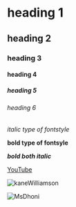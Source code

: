 # heading 1
## heading 2
### heading 3
#### heading 4
##### heading 5
###### heading 6
*italic type of fontstyle*

**bold type of fontsyle**

***bold both italic***

[YouTube](https://www.youtube.com/)

![kaneWilliamson](https://www.newshub.co.nz/home/sport/2019/03/blackcaps-vs-bangladesh-kane-williamson-in-doubt-for-third-test-with-pectoral-injury/_jcr_content/par/video/image.dynimg.1280.q75.jpg/v1552350093706/KaneWilliamson_1120_ThirdTest_1120_Photosport.jpg)

![MsDhoni](https://th.bing.com/th/id/OIP.Ms3MYBcIfNaSdwmvEDoMbwHaEH?w=317&h=180&c=7&r=0&o=5&pid=1.7)
